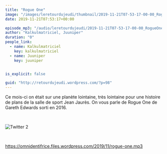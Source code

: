 ```yaml
---
title: "Rogue One"
image: "/images/leretourdujeudi/thumbnail/2019-11-21T07-53-17-00-00_RogueOne.jpg"
date: 2019-11-21T07:53:17+00:00

episode_mp3: "/audio/leretourdujeudi/2019-11-21T07-53-17-00-00_RogueOne.mp3"
author: "Kalkulmatriciel, Juuniper"
duration: "0"
people_link: 
  - name: Kalkulmatriciel
    key: kalkulmatriciel
  - name: Juuniper
    key: juuniper


is_explicit: false

guid: "http://retourdujeudi.wordpress.com/?p=98"
---
```


<PodcastHeader/>

<!-- ECRIRE LA DESCRIPTION DE L'EPISODE SOUS CETTE LIGNE -->
<p>Ce mois-ci on était sur une planète lointaine, très lointaine pour une histoire de plans de la salle de sport Jean Jaurès. On vous parle de Rogue One de Gareth Edwards sorti en 2016.</p>
<p>&nbsp;</p>
<p><img src="/resources/leretourdujeudi/2019-11-21T07-53-17-00-00_RogueOne/twitter-2.jpg" alt="Twitter 2"></p>
<p>&nbsp;</p>
<p><a href="https://omnidentifrice.files.wordpress.com/2019/11/rogue-one.mp3" rel="nofollow">https://omnidentifrice.files.wordpress.com/2019/11/rogue-one.mp3</a></p>
<p>&nbsp;</p>
<p>&nbsp;</p>
<p>&nbsp;</p>
<p>&nbsp;</p>


